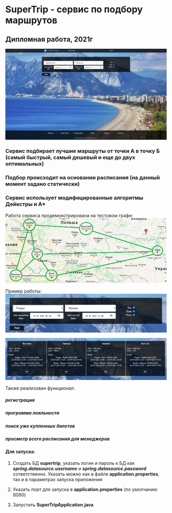 # SuperTrip - сервис по подбору маршрутов
## Дипломная работа, 2021г

![Главная страница](pics/main.png)
### Сервис подбирает лучшие маршруты от точки А в точку Б (самый быстрый, самый дешевый и еще до двух оптимальных)
### Подбор происходит на основании расписания (на данный момент задано статически)
### Сервис использует модифицированные алгоритмы Дейкстры и А*

Работа сервиса продемонстрирована на тестовом графе:
![Граф](pics/graph.png)

Пример работы:
![Запрос](pics/sample_request.png)

![Ответ](pics/sample_response.png)

Также реализован функционал:
##### регистрация
##### программа лояльности
##### поиск уже купленных билетов
##### просмотр всего расписания для менеджеров

#### Для запуска:
1) Создать БД **supertrip**, указать логин и пароль к БД как
 ***spring.datasource.username*** и ***spring.datasource.password*** сответственно.
 Указать можно как в файле **application.properties**, так и в параметрах запуска приложения

2) Указать порт для запуска в **application.properties** (по умолчанию 8080)

3) Запустить **SuperTripApplication.java**